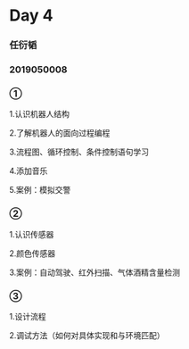 # Day 4

### 任衍韬

### 2019050008

### ①

1.认识机器人结构

2.了解机器人的面向过程编程

3.流程图、循环控制、条件控制语句学习

4.添加音乐

5.案例：模拟交警

### ②

1.认识传感器

2.颜色传感器

3.案例：自动驾驶、红外扫描、气体酒精含量检测

### ③

1.设计流程

2.调试方法（如何对具体实现和与环境匹配）